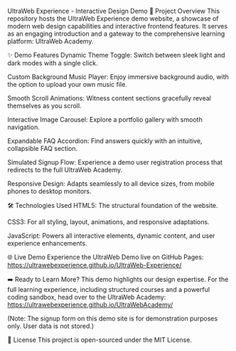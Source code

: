 UltraWeb Experience - Interactive Design Demo
🌟 Project Overview
This repository hosts the UltraWeb Experience demo website, a showcase of modern web design capabilities and interactive frontend features. It serves as an engaging introduction and a gateway to the comprehensive learning platform: UltraWeb Academy.

✨ Demo Features
Dynamic Theme Toggle: Switch between sleek light and dark modes with a single click.

Custom Background Music Player: Enjoy immersive background audio, with the option to upload your own music file.

Smooth Scroll Animations: Witness content sections gracefully reveal themselves as you scroll.

Interactive Image Carousel: Explore a portfolio gallery with smooth navigation.

Expandable FAQ Accordion: Find answers quickly with an intuitive, collapsible FAQ section.

Simulated Signup Flow: Experience a demo user registration process that redirects to the full UltraWeb Academy.

Responsive Design: Adapts seamlessly to all device sizes, from mobile phones to desktop monitors.

🛠️ Technologies Used
HTML5: The structural foundation of the website.

CSS3: For all styling, layout, animations, and responsive adaptations.

JavaScript: Powers all interactive elements, dynamic content, and user experience enhancements.

🌐 Live Demo
Experience the UltraWeb Demo live on GitHub Pages:
https://ultrawebexperience.github.io/UltraWeb-Experience/

➡️ Ready to Learn More?
This demo highlights our design expertise. For the full learning experience, including structured courses and a powerful coding sandbox, head over to the UltraWeb Academy:
https://ultrawebexperience.github.io/UltraWebAcademy/

(Note: The signup form on this demo site is for demonstration purposes only. User data is not stored.)

📄 License
This project is open-sourced under the MIT License.
